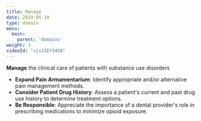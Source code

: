 ```yaml
---
title: Manage 
date: 2019-05-10
type: domain
menu:
  main:
    parent: 'domains'
weight: 3
videoId: "sjsJIEY3458"
---
```

__Manage__ the clinical care of patients with substance use disorders

* __Expand Pain Armamentarium__: Identify appropriate and/or alternative pain management methods.
* __Consider Patient Drug History__: Assess a patient's current and past drug use history to determine treatment options.
* __Be Responsible__: Appreciate the importance of a dental provider's role in prescribing medications to minimize opioid exposure.
